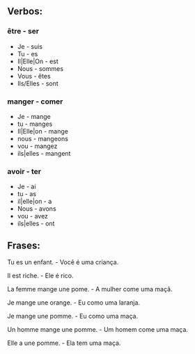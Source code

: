 ## Verbos:

### être - ser
-  Je             - suis
-  Tu             - es
-  Il|Elle|On     - est
-  Nous           - sommes
-  Vous           - êtes
-  Ils/Elles      - sont

### manger - comer
-  Je            - mange
-  tu            - manges
-  Il|Elle|on    - mange
-  nous          - mangeons
-  vou           - mangez
-  ils|elles     - mangent

### avoir - ter
-  Je            - ai
-  tu            - as
-  il|elle|on    - a
-  Nous          - avons
-  vou           - avez
-  ils|elles     - ont


## Frases:

Tu es un enfant. - Você é uma criança.

Il est riche.    - Ele é rico.

La femme mange une pome. - A mulher come uma maçã.

Je mange une orange. - Eu como uma laranja.

Je mange une pomme. - Eu como uma maça.

Un homme mange une pomme. - Um homem come uma maça.

Elle a une pomme. - Ela tem uma maça.

